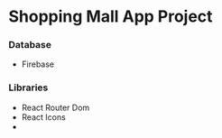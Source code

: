 # Shopping Mall App Project

### Database

- Firebase

### Libraries

- React Router Dom
- React Icons
-
